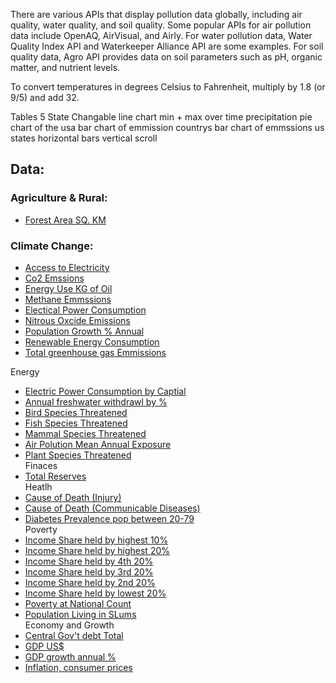 There are various APIs that display pollution data globally, including air quality, water quality, and soil quality. Some popular APIs for air pollution data include OpenAQ, AirVisual, and Airly. For water pollution data, Water Quality Index API and Waterkeeper Alliance API are some examples. For soil quality data, Agro API provides data on soil parameters such as pH, organic matter, and nutrient levels.


To convert temperatures in degrees Celsius to Fahrenheit, multiply by 1.8 (or 9/5) and add 32.

Tables 5
State Changable line chart min + max over time
precipitation pie chart of the usa
bar chart of emmission countrys
bar chart of emmssions us states horizontal bars vertical scroll



## Data: 
### Agriculture & Rural:
- [Forest Area SQ. KM]()     
### Climate Change:
- [Access to Electricity]()       
- [Co2 Emssions](./src//components/earth/data/co2Emissions.json)       
- [Energy Use KG of Oil]()       
- [Methane Emmssions]()       
- [Electical Power Consumption]()       
- [Nitrous Oxcide Emissions]()       
- [Population Growth % Annual]()       
- [Renewable Energy Consumption]()       
- [Total greenhouse gas Emmissions]()       
     
Energy
- [Electric Power Consumption by Captial]()       
- [Annual freshwater withdrawl by %]()      
- [Bird Species Threatened]()      
- [Fish Species Threatened]()      
- [Mammal Species Threatened]()      
- [Air Polution Mean Annual Exposure]()      
- [Plant Species Threatened]()      
Finaces
- [Total Reserves]()      
Heatlh
- [Cause of Death (Injury)]()      
- [Cause of Death (Communicable Diseases)]()      
- [Diabetes Prevalence pop between 20-79]()      
Poverty
- [Income Share held by highest 10%]()      
- [Income Share held by highest 20%]()      
- [Income Share held by 4th 20%]()      
- [Income Share held by 3rd 20%]()      
- [Income Share held by 2nd 20%]()      
- [Income Share held by lowest 20%]()      
- [Poverty at National Count]()      
- [Population Living in SLums]()      
Economy and Growth
- [Central Gov't debt Total]()       
- [GDP US$]()       
- [GDP growth annual %]()       
- [Inflation, consumer prices]()  
